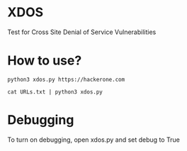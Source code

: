 # XDOS
Test for Cross Site Denial of Service Vulnerabilities

# How to use?

`python3 xdos.py https://hackerone.com`

`cat URLs.txt | python3 xdos.py`

# Debugging
To turn on debugging, open xdos.py and set debug to True